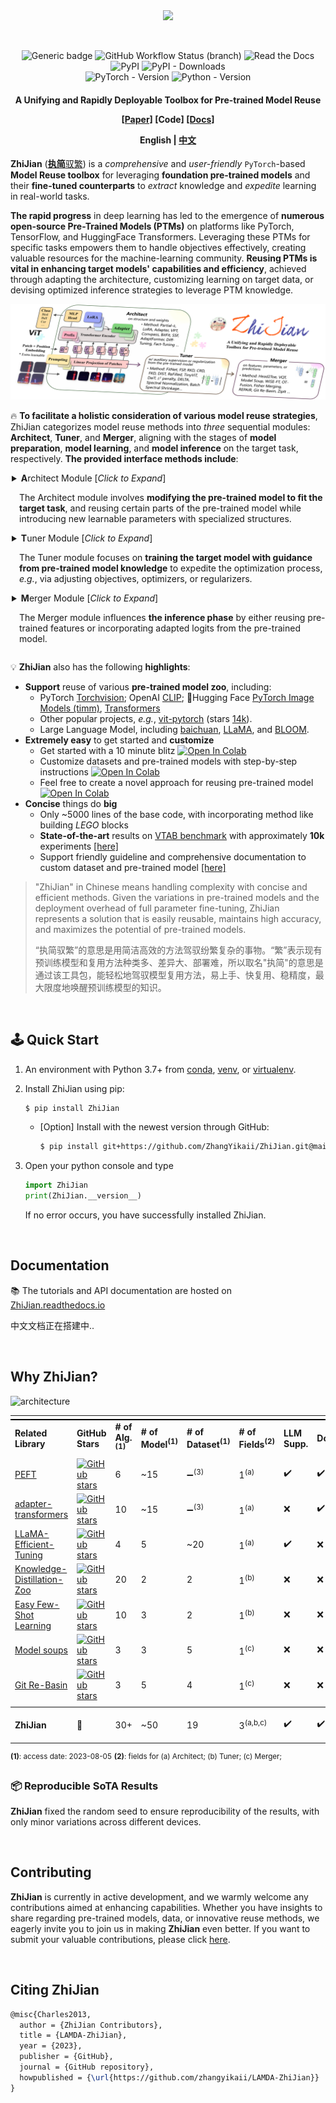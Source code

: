 <div align="center">
  <a href="http://zhijian.readthedocs.io"><img width="450px" height="auto" src="https://github.com/zhangyikaii/LAMDA-ZhiJian/raw/main/assests/logo.png?raw=true"></a>
</div>

&nbsp;

<div align="center">
    <img src="https://img.shields.io/badge/License-MIT-<COLOR>.svg?style=for-the-badge" alt="Generic badge", height="21">
    <img src="https://img.shields.io/github/actions/workflow/status/zhangyikaii/LAMDA-ZhiJian/tests.yml?branch=main&style=for-the-badge" alt="GitHub Workflow Status (branch)", height="21">
    <img src="https://img.shields.io/readthedocs/smp?style=for-the-badge&logo=readthedocs&logoColor=white" alt="Read the Docs", height="21">
    <br>
    <img src="https://img.shields.io/pypi/v/ZhiJian?color=blue&style=for-the-badge&logo=pypi&logoColor=white" alt="PyPI", height="21">
    <img src="https://img.shields.io/pypi/dm/ZhiJian?style=for-the-badge&color=blue" alt="PyPI - Downloads", height="21">
    <br>
    <img src="https://img.shields.io/badge/PYTORCH-1.4+-red?style=for-the-badge&logo=pytorch" alt="PyTorch - Version", height="21">
    <img src="https://img.shields.io/badge/PYTHON-3.7+-red?style=for-the-badge&logo=python&logoColor=white" alt="Python - Version", height="21">
</div>
<h4 align="center">
    <p>
        A Unifying and Rapidly Deployable Toolbox for Pre-trained Model Reuse
    <p>
    <p>
        <a href="to be announced at Mon, 21 Aug 2023 00:00:00 GMT">[Paper]</a> [<b>Code</b>] <a href="https://zhijian.readthedocs.io/en/latest/#">[Docs]</a>
    <p>
    <p>
        <b>English</b> |
        <a href="https://github.com/zhangyikaii/LAMDA-ZhiJian/edit/main/README_CN.md">中文</a>
    <p>
</h4>


**ZhiJian** ([**执简**驭繁](https://baike.baidu.com/item/%E6%89%A7%E7%AE%80%E9%A9%AD%E7%B9%81)) is a *comprehensive* and *user-friendly* `PyTorch`-based **Model Reuse toolbox** for leveraging **foundation pre-trained models** and their **fine-tuned counterparts** to *extract* knowledge and *expedite* learning in real-world tasks.

**The rapid progress** in deep learning has led to the emergence of **numerous open-source Pre-Trained Models (PTMs)** on platforms like PyTorch, TensorFlow, and HuggingFace Transformers. Leveraging these PTMs for specific tasks empowers them to handle objectives effectively, creating valuable resources for the machine-learning community. **Reusing PTMs is vital in enhancing target models' capabilities and efficiency**, achieved through adapting the architecture, customizing learning on target data, or devising optimized inference strategies to leverage PTM knowledge.

![overview](https://github.com/zhangyikaii/LAMDA-ZhiJian/raw/main/assests/overview.png?raw=true)

🔥 **To facilitate a holistic consideration of various model reuse strategies**, ZhiJian categorizes model reuse methods into *three* sequential modules: **Architect**, **Tuner**, and **Merger**, aligning with the stages of **model preparation**, **model learning**, and **model inference** on the target task, respectively. **The provided interface methods include**:

<details>
<summary style="margin-left: 2px;"><b>A</b>rchitect Module [<em>Click to Expand</em>]<p style="margin-left: 12px;">The Architect module involves <b>modifying the pre-trained model to fit the target task</b>, and reusing certain parts of the pre-trained model while introducing new learnable parameters with specialized structures.</p></summary>
  <details>
  <summary style="margin-left: 12px;"><strong>&nbsp;&nbsp;&nbsp;&nbsp;Linear Probing</strong> & <strong>Partial-k</strong>, <em>How transferable are features in deep neural networks?</em> In: NeurIPS'14. <a href="https://arxiv.org/pdf/1411.1792.pdf">[Paper]</a> <a href="https://github.com">[Code]</a></summary>
  <div style="margin-left: 30px;">
    <img src="https://github.com/zhangyikaii/LAMDA-ZhiJian/blob/main/assests/adapter.png?raw=true" alt="WSFG" width="auto" height="300px" />
  </div>
  </details>

  <details>
  <summary style="margin-left: 12px;"><strong>&nbsp;&nbsp;&nbsp;&nbsp;Adapter</strong>, <em>Parameter-Efficient Transfer Learning for NLP.</em> In: ICML'19. <a href="https://arxiv.org/pdf/1902.00751.pdf">[Paper]</a> <a href="https://github.com">[Code]</a></summary>
  <div style="margin-left: 30px;">
    <img src="https://github.com/zhangyikaii/LAMDA-ZhiJian/blob/main/assests/adapter.png?raw=true" alt="WSFG" width="auto" height="300px" />
  </div>
  </details>

  <details>
  <summary style="margin-left: 12px;"><strong>&nbsp;&nbsp;&nbsp;&nbsp;Diff Pruning</strong>, <em>Parameter-Efficient Transfer Learning with Diff Pruning.</em> In: ACL'21. <a href="https://arxiv.org/pdf/2012.07463.pdf">[Paper]</a> <a href="https://github.com">[Code]</a></summary>
  <div style="margin-left: 30px;">
    <img src="https://github.com/zhangyikaii/LAMDA-ZhiJian/blob/main/assests/adapter.png?raw=true" alt="WSFG" width="auto" height="300px" />
  </div>
  </details>

  <details>
  <summary style="margin-left: 12px;"><strong>&nbsp;&nbsp;&nbsp;&nbsp;LoRA</strong>, <em>LoRA: Low-Rank Adaptation of Large Language Models.</em> In: ICLR'22. <a href="https://arxiv.org/pdf/2106.09685.pdf">[Paper]</a> <a href="https://github.com">[Code]</a></summary>
  <div style="margin-left: 30px;">
    <img src="https://github.com/zhangyikaii/LAMDA-ZhiJian/blob/main/assests/adapter.png?raw=true" alt="WSFG" width="auto" height="300px" />
  </div>
  </details>

  <details>
  <summary style="margin-left: 12px;"><strong>&nbsp;&nbsp;&nbsp;&nbsp;Visual Prompt Tuning / Prefix</strong>, <em>Visual Prompt Tuning.</em> In: ECCV'22. <a href="https://arxiv.org/pdf/2203.12119.pdf">[Paper]</a> <a href="https://github.com">[Code]</a></summary>
  <div style="margin-left: 30px;">
    <img src="https://github.com/zhangyikaii/LAMDA-ZhiJian/blob/main/assests/adapter.png?raw=true" alt="WSFG" width="auto" height="300px" />
  </div>
  </details>

  <details>
  <summary style="margin-left: 12px;"><strong>&nbsp;&nbsp;&nbsp;&nbsp;Scaling &amp; Shifting</strong>, <em>Scaling &amp; Shifting Your Features: A New Baseline for Efficient Model Tuning.</em> In: NeurIPS'22. <a href="https://arxiv.org/pdf/2210.08823.pdf">[Paper]</a> <a href="https://github.com">[Code]</a></summary>
  <div style="margin-left: 30px;">
    <img src="https://github.com/zhangyikaii/LAMDA-ZhiJian/blob/main/assests/adapter.png?raw=true" alt="WSFG" width="auto" height="300px" />
  </div>
  </details>

  <details>
  <summary style="margin-left: 12px;"><strong>&nbsp;&nbsp;&nbsp;&nbsp;AdaptFormer</strong>, <em>AdaptFormer: Adapting Vision Transformers for Scalable Visual Recognition.</em> In: NeurIPS'22. <a href="https://arxiv.org/pdf/2205.13535.pdf">[Paper]</a> <a href="https://github.com">[Code]</a></summary>
  <div style="margin-left: 30px;">
    <img src="https://github.com/zhangyikaii/LAMDA-ZhiJian/blob/main/assests/adapter.png?raw=true" alt="WSFG" width="auto" height="300px" />
  </div>
  </details>

  <details>
  <summary style="margin-left: 12px;"><strong>&nbsp;&nbsp;&nbsp;&nbsp;BitFit</strong>, <em>BitFit: Simple Parameter-efficient Fine-tuning for Transformer-based Masked Language-models.</em> In: ACL'22. <a href="https://arxiv.org/pdf/2106.10199.pdf">[Paper]</a> <a href="https://github.com">[Code]</a></summary>
  <div style="margin-left: 30px;">
    <img src="https://github.com/zhangyikaii/LAMDA-ZhiJian/blob/main/assests/adapter.png?raw=true" alt="WSFG" width="auto" height="300px" />
  </div>
  </details>

  <details>
  <summary style="margin-left: 12px;"><strong>&nbsp;&nbsp;&nbsp;&nbsp;Convpass</strong>, <em>Convolutional Bypasses Are Better Vision Transformer Adapters.</em> In: Tech Report 07-2022. <a href="https://arxiv.org/pdf/2207.07039.pdf">[Paper]</a> <a href="https://github.com">[Code]</a></summary>
  <div style="margin-left: 30px;">
    <img src="https://github.com/zhangyikaii/LAMDA-ZhiJian/blob/main/assests/adapter.png?raw=true" alt="WSFG" width="auto" height="300px" />
  </div>
  </details>

  <details>
  <summary style="margin-left: 12px;"><strong>&nbsp;&nbsp;&nbsp;&nbsp;Fact-Tuning</strong>, <em>FacT: Factor-Tuning for Lightweight Adaptation on Vision Transformer.</em> In: AAAI'23. <a href="https://arxiv.org/pdf/2212.03145.pdf">[Paper]</a> <a href="https://github.com">[Code]</a></summary>
  <div style="margin-left: 30px;">
    <img src="https://github.com/zhangyikaii/LAMDA-ZhiJian/blob/main/assests/adapter.png?raw=true" alt="WSFG" width="auto" height="300px" />
  </div>
  </details>
</details>

<details>
<summary style="margin-left: 2px;"><b>T</b>uner Module [<em>Click to Expand</em>]<p style="margin-left: 12px;">The Tuner module focuses on <b>training the target model with guidance from pre-trained model knowledge</b> to expedite the optimization process, <em>e.g.</em>, via adjusting objectives, optimizers, or regularizers.</p></summary>
  <details>
  <summary style="margin-left: 12px;"><strong>&nbsp;&nbsp;&nbsp;&nbsp;Knowledge Transfer</strong>, <em>NeC4.5: neural ensemble based C4.5.</em> In: IEEE Trans. Knowl. Data Eng. 2004. <a href="https://ieeexplore.ieee.org/document/1294896">[Paper]</a> <a href="https://github.com">[Code]</a></summary>
  <div style="margin-left: 30px;">
    <img src="https://github.com/zhangyikaii/LAMDA-ZhiJian/blob/main/assests/adapter.png?raw=true" alt="WSFG" width="auto" height="300px" />
  </div>
  </details>

  <details>
  <summary style="margin-left: 12px;"><strong>&nbsp;&nbsp;&nbsp;&nbsp;FitNet</strong>, <em>FitNets: Hints for Thin Deep Nets.</em> In: ICLR'15. <a href="https://arxiv.org/pdf/1412.6550.pdf">[Paper]</a> <a href="https://github.com">[Code]</a></summary>
  <div style="margin-left: 30px;">
    <img src="https://github.com/zhangyikaii/LAMDA-ZhiJian/blob/main/assests/adapter.png?raw=true" alt="WSFG" width="auto" height="300px" />
  </div>
  </details>

  <details>
  <summary style="margin-left: 12px;"><strong>&nbsp;&nbsp;&nbsp;&nbsp;LwF</strong>, <em>Learning without Forgetting.</em> In: CVPR'19. <a href="https://arxiv.org/pdf/1811.08051.pdf">[Paper]</a> <a href="https://github.com">[Code]</a></summary>
  <div style="margin-left: 30px;">
    <img src="https://github.com/zhangyikaii/LAMDA-ZhiJian/blob/main/assests/adapter.png?raw=true" alt="WSFG" width="auto" height="300px" />
  </div>
  </details>

  <details>
  <summary style="margin-left: 12px;"><strong>&nbsp;&nbsp;&nbsp;&nbsp;FSP</strong>, <em>A Gift from Knowledge Distillation: Fast Optimization, Network Minimization and Transfer Learning.</em> In: CVPR'17. <a href="https://openaccess.thecvf.com/content_cvpr_2017/papers/Yim_A_Gift_From_CVPR_2017_paper.pdf">[Paper]</a> <a href="https://github.com">[Code]</a></summary>
  <div style="margin-left: 30px;">
    <img src="https://github.com/zhangyikaii/LAMDA-ZhiJian/blob/main/assests/adapter.png?raw=true" alt="WSFG" width="auto" height="300px" />
  </div>
  </details>

  <details>
  <summary style="margin-left: 12px;"><strong>&nbsp;&nbsp;&nbsp;&nbsp;NST</strong>, <em>Like What You Like: Knowledge Distill via Neuron Selectivity Transfer.</em> In: CVPR'17. <a href="https://arxiv.org/pdf/1707.01219.pdf">[Paper]</a> <a href="https://github.com">[Code]</a></summary>
  <div style="margin-left: 30px;">
    <img src="https://github.com/zhangyikaii/LAMDA-ZhiJian/blob/main/assests/adapter.png?raw=true" alt="WSFG" width="auto" height="300px" />
  </div>
  </details>

  <details>
  <summary style="margin-left: 12px;"><strong>&nbsp;&nbsp;&nbsp;&nbsp;RKD</strong>, <em>Relational Knowledge Distillation.</em> In: CVPR'19. <a href="https://arxiv.org/pdf/1412.6550.pdf">[Paper]</a> <a href="https://github.com">[Code]</a></summary>
  <div style="margin-left: 30px;">
    <img src="https://github.com/zhangyikaii/LAMDA-ZhiJian/blob/main/assests/adapter.png?raw=true" alt="WSFG" width="auto" height="300px" />
  </div>
  </details>

  <details>
  <summary style="margin-left: 12px;"><strong>&nbsp;&nbsp;&nbsp;&nbsp;SPKD</strong>, <em>Similarity-Preserving Knowledge Distillation.</em> In: CVPR'19. <a href="https://arxiv.org/pdf/1907.09682.pdf">[Paper]</a> <a href="https://github.com">[Code]</a></summary>
  <div style="margin-left: 30px;">
    <img src="https://github.com/zhangyikaii/LAMDA-ZhiJian/blob/main/assests/adapter.png?raw=true" alt="WSFG" width="auto" height="300px" />
  </div>
  </details>

  <details>
  <summary style="margin-left: 12px;"><strong>&nbsp;&nbsp;&nbsp;&nbsp;CRD</strong>, <em>Contrastive Representation Distillation.</em> In: ICLR'20. <a href="https://arxiv.org/pdf/1910.10699.pdf">[Paper]</a> <a href="https://github.com">[Code]</a></summary>
  <div style="margin-left: 30px;">
    <img src="https://github.com/zhangyikaii/LAMDA-ZhiJian/blob/main/assests/adapter.png?raw=true" alt="WSFG" width="auto" height="300px" />
  </div>
  </details>

  <details>
  <summary style="margin-left: 12px;"><strong>&nbsp;&nbsp;&nbsp;&nbsp;REFILLED</strong>, <em>Distilling Cross-Task Knowledge via Relationship Matching.</em> In: CVPR'20. <a href="http://www.lamda.nju.edu.cn/lus/files/CVPR20_ReFilled.pdf">[Paper]</a> <a href="https://github.com">[Code]</a></summary>
  <div style="margin-left: 30px;">
    <img src="https://github.com/zhangyikaii/LAMDA-ZhiJian/blob/main/assests/adapter.png?raw=true" alt="WSFG" width="auto" height="300px" />
  </div>
  </details>

  <details>
  <summary style="margin-left: 12px;"><strong>&nbsp;&nbsp;&nbsp;&nbsp;WiSE-FT</strong>, <em>Robust fine-tuning of zero-shot models.</em> In: CVPR'22. <a href="https://arxiv.org/pdf/2109.01903.pdf">[Paper]</a> <a href="https://github.com">[Code]</a></summary>
  <div style="margin-left: 30px;">
    <img src="https://github.com/zhangyikaii/LAMDA-ZhiJian/blob/main/assests/adapter.png?raw=true" alt="WSFG" width="auto" height="300px" />
  </div>
  </details>

  <details>
  <summary style="margin-left: 12px;"><strong>&nbsp;&nbsp;&nbsp;&nbsp;L<sup>2</sup> penalty / L<sup>2</sup>-SP</strong>, <em>Explicit Inductive Bias for Transfer Learning with Convolutional Networks.</em> In: ICML'18. <a href="https://arxiv.org/pdf/1802.01483.pdf">[Paper]</a> <a href="https://github.com">[Code]</a></summary>
  <div style="margin-left: 30px;">
    <img src="https://github.com/zhangyikaii/LAMDA-ZhiJian/blob/main/assests/adapter.png?raw=true" alt="WSFG" width="auto" height="300px" />
  </div>
  </details>

  <details>
  <summary style="margin-left: 12px;"><strong>&nbsp;&nbsp;&nbsp;&nbsp;Spectral Norm</strong>, <em>Spectral Normalization for Generative Adversarial Networks.</em> In: ICLR'18. <a href="https://arxiv.org/pdf/1802.05957.pdf">[Paper]</a> <a href="https://github.com">[Code]</a></summary>
  <div style="margin-left: 30px;">
    <img src="https://github.com/zhangyikaii/LAMDA-ZhiJian/blob/main/assests/adapter.png?raw=true" alt="WSFG" width="auto" height="300px" />
  </div>
  </details>

  <details>
  <summary style="margin-left: 12px;"><strong>&nbsp;&nbsp;&nbsp;&nbsp;BSS</strong>, <em>Catastrophic Forgetting Meets Negative Transfer: Batch Spectral Shrinkage for Safe Transfer Learning.</em> In: NeurIPS'19. <a href="https://proceedings.neurips.cc/paper_files/paper/2019/file/c6bff625bdb0393992c9d4db0c6bbe45-Paper.pdf">[Paper]</a> <a href="https://github.com">[Code]</a></summary>
  <div style="margin-left: 30px;">
    <img src="https://github.com/zhangyikaii/LAMDA-ZhiJian/blob/main/assests/adapter.png?raw=true" alt="WSFG" width="auto" height="300px" />
  </div>
  </details>

  <details>
  <summary style="margin-left: 12px;"><strong>&nbsp;&nbsp;&nbsp;&nbsp;DELTA</strong>, <em>DELTA: DEep Learning Transfer using Feature Map with Attention for Convolutional Networks.</em> In: ICLR'19. <a href="https://arxiv.org/pdf/1901.09229.pdf">[Paper]</a> <a href="https://github.com">[Code]</a></summary>
  <div style="margin-left: 30px;">
    <img src="https://github.com/zhangyikaii/LAMDA-ZhiJian/blob/main/assests/adapter.png?raw=true" alt="WSFG" width="auto" height="300px" />
  </div>
  </details>

  <details>
  <summary style="margin-left: 12px;"><strong>&nbsp;&nbsp;&nbsp;&nbsp;DeiT</strong>, <em>Training data-efficient image transformers & distillation through attention.</em> In: ICML'21. <a href="https://arxiv.org/pdf/2012.12877.pdf">[Paper]</a> <a href="https://github.com">[Code]</a></summary>
  <div style="margin-left: 30px;">
    <img src="https://github.com/zhangyikaii/LAMDA-ZhiJian/blob/main/assests/adapter.png?raw=true" alt="WSFG" width="auto" height="300px" />
  </div>
  </details>

  <details>
  <summary style="margin-left: 12px;"><strong>&nbsp;&nbsp;&nbsp;&nbsp;DIST</strong>, <em>Knowledge Distillation from A Stronger Teacher.</em> In: NeurIPS'22. <a href="https://arxiv.org/pdf/2205.10536.pdf">[Paper]</a> <a href="https://github.com">[Code]</a></summary>
  <div style="margin-left: 30px;">
    <img src="https://github.com/zhangyikaii/LAMDA-ZhiJian/blob/main/assests/adapter.png?raw=true" alt="WSFG" width="auto" height="300px" />
  </div>
  </details>
</details>

<details>
<summary style="margin-left: 2px;"><b>M</b>erger Module [<em>Click to Expand</em>]<p style="margin-left: 12px;">The Merger module influences <b>the inference phase</b> by either reusing pre-trained features or incorporating adapted logits from the pre-trained model.</p></summary>
  <details>
  <summary style="margin-left: 12px;"><strong>&nbsp;&nbsp;&nbsp;&nbsp;Nearest Class Mean</strong>, <em>Generalizing to new classes at near-zero cost.</em> In: TPAMI'13. <a href="https://ieeexplore.ieee.org/document/6517188">[Paper]</a> <a href="https://github.com">[Code]</a></summary>
  <div style="margin-left: 30px;">
    <img src="https://github.com/zhangyikaii/LAMDA-ZhiJian/blob/main/assests/adapter.png?raw=true" alt="WSFG" width="auto" height="300px" />
  </div>
  </details>

  <details>
  <summary style="margin-left: 12px;"><strong>&nbsp;&nbsp;&nbsp;&nbsp;SimpleShot</strong>, <em>SimpleShot: Revisiting Nearest-Neighbor Classification for Few-Shot Learning.</em> In: CVPR'19. <a href="https://arxiv.org/pdf/1911.04623.pdf">[Paper]</a> <a href="https://github.com">[Code]</a></summary>
  <div style="margin-left: 30px;">
    <img src="https://github.com/zhangyikaii/LAMDA-ZhiJian/blob/main/assests/adapter.png?raw=true" alt="WSFG" width="auto" height="300px" />
  </div>
  </details>

  <details>
  <summary style="margin-left: 12px;"><strong>&nbsp;&nbsp;&nbsp;&nbsp;Head2Toe</strong>, <em>Head2Toe: Utilizing Intermediate Representations for Better Transfer Learning.</em> In: ICML'22. <a href="https://arxiv.org/pdf/2201.03529.pdf">[Paper]</a> <a href="https://github.com">[Code]</a></summary>
  <div style="margin-left: 30px;">
    <img src="https://github.com/zhangyikaii/LAMDA-ZhiJian/blob/main/assests/adapter.png?raw=true" alt="WSFG" width="auto" height="300px" />
  </div>
  </details>
  
  <details>
    <summary style="margin-left: 12px;"><strong>&nbsp;&nbsp;&nbsp;&nbsp;VQT</strong>, <em>Visual Query Tuning: Towards Effective Usage of Intermediate Representations for Parameter and Memory Efficient Transfer Learning.</em> In: CVPR'23. <a href="https://arxiv.org/pdf/2212.03220.pdf">[Paper]</a> <a href="https://github.com">[Code]</a></summary>
    <div style="margin-left: 30px;">
      <img src="https://github.com/zhangyikaii/LAMDA-ZhiJian/blob/main/assests/adapter.png?raw=true" alt="WSFG" width="auto" height="300px" />
    </div>
  </details>

  <details>
  <summary style="margin-left: 12px;"><strong>&nbsp;&nbsp;&nbsp;&nbsp;via Optimal Transport</strong>, <em>Model Fusion via Optimal Transport.</em> In: NeurIPS'20. <a href="https://arxiv.org/pdf/1910.05653.pdf">[Paper]</a> <a href="https://github.com">[Code]</a></summary>
  <div style="margin-left: 30px;">
    <img src="https://github.com/zhangyikaii/LAMDA-ZhiJian/blob/main/assests/adapter.png?raw=true" alt="WSFG" width="auto" height="300px" />
  </div>
  </details>

  <details>
  <summary style="margin-left: 12px;"><strong>&nbsp;&nbsp;&nbsp;&nbsp;Model Soup</strong> <em>Model soups: averaging weights of multiple fine-tuned models improves accuracy without increasing inference time.</em> In: ICML'22. <a href="https://arxiv.org/pdf/2203.05482.pdf">[Paper]</a> <a href="https://github.com">[Code]</a></summary>
  <div style="margin-left: 30px;">
    <img src="https://github.com/zhangyikaii/LAMDA-ZhiJian/blob/main/assests/adapter.png?raw=true" alt="WSFG" width="auto" height="300px" />
  </div>
  </details>

  <details>
  <summary style="margin-left: 12px;"><strong>&nbsp;&nbsp;&nbsp;&nbsp;Fisher Merging</strong> <em>Merging Models with Fisher-Weighted Averaging.</em> In: NeurIPS'22. <a href="https://arxiv.org/pdf/2111.09832.pdf">[Paper]</a> <a href="https://github.com">[Code]</a></summary>
  <div style="margin-left: 30px;">
    <img src="https://github.com/zhangyikaii/LAMDA-ZhiJian/blob/main/assests/adapter.png?raw=true" alt="WSFG" width="auto" height="300px" />
  </div>
  </details>

  <details>
  <summary style="margin-left: 12px;"><strong>&nbsp;&nbsp;&nbsp;&nbsp;Deep Model Reassembly</strong> <em>Deep Model Reassembly.</em> In: NeurIPS'22. <a href="https://arxiv.org/pdf/2210.17409.pdf">[Paper]</a> <a href="https://github.com">[Code]</a></summary>
  <div style="margin-left: 30px;">
    <img src="https://github.com/zhangyikaii/LAMDA-ZhiJian/blob/main/assests/adapter.png?raw=true" alt="WSFG" width="auto" height="300px" />
  </div>
  </details>

  <details>
  <summary style="margin-left: 12px;"><strong>&nbsp;&nbsp;&nbsp;&nbsp;REPAIR</strong> <em>REPAIR: REnormalizing Permuted Activations for Interpolation Repair.</em> In: ICLR'23. <a href="https://arxiv.org/pdf/2211.08403.pdf">[Paper]</a> <a href="https://github.com">[Code]</a></summary>
  <div style="margin-left: 30px;">
    <img src="https://github.com/zhangyikaii/LAMDA-ZhiJian/blob/main/assests/adapter.png?raw=true" alt="WSFG" width="auto" height="300px" />
  </div>
  </details>

  <details>
  <summary style="margin-left: 12px;"><strong>&nbsp;&nbsp;&nbsp;&nbsp;Git Re-Basin</strong> <em>Git Re-Basin: Merging Models modulo Permutation Symmetries.</em> In: ICLR'23. <a href="https://arxiv.org/pdf/2209.04836.pdf">[Paper]</a> <a href="https://github.com">[Code]</a></summary>
  <div style="margin-left: 30px;">
    <img src="https://github.com/zhangyikaii/LAMDA-ZhiJian/blob/main/assests/adapter.png?raw=true" alt="WSFG" width="auto" height="300px" />
  </div>
  </details>

  <details>
  <summary style="margin-left: 12px;"><strong>&nbsp;&nbsp;&nbsp;&nbsp;ZipIt</strong> <em>ZipIt! Merging Models from Different Tasks without Training.</em> In: ICLR'23. <a href="https://arxiv.org/pdf/2305.03053.pdf">[Paper]</a> <a href="https://github.com">[Code]</a></summary>
  <div style="margin-left: 30px;">
    <img src="https://github.com/zhangyikaii/LAMDA-ZhiJian/blob/main/assests/adapter.png?raw=true" alt="WSFG" width="auto" height="300px" />
  </div>
  </details>
</details>

<!-- &nbsp; -->

💡 **ZhiJian** also has the following **highlights**:

+ **Support** reuse of various **pre-trained model zoo**, including:
  +  PyTorch [Torchvision](https://pytorch.org/vision/stable/models.html); OpenAI [CLIP](https://github.com/openai/CLIP); 🤗Hugging Face [PyTorch Image Models (timm)](https://github.com/huggingface/pytorch-image-models), [Transformers](https://github.com/huggingface/transformers)
  + Other popular projects, *e.g.*, [vit-pytorch](https://github.com/lucidrains/vit-pytorch) (stars [14k](https://github.com/lucidrains/vit-pytorch/stargazers)).
  + Large Language Model, including [baichuan](https://huggingface.co/baichuan-inc/baichuan-7B), [LLaMA](https://github.com/facebookresearch/llama), and [BLOOM](https://huggingface.co/bigscience/bloom).
+ **Extremely easy** to get started and **customize**
  + Get started with a 10 minute blitz [![Open In Colab](https://colab.research.google.com/assets/colab-badge.svg)](https://colab.research.google.com/drive/1Ho1R6h5FEg6zXBJVauXcBnSpBrfi6JmN?usp=sharing)
  + Customize datasets and pre-trained models with step-by-step instructions [![Open In Colab](https://colab.research.google.com/assets/colab-badge.svg)](https://colab.research.google.com/drive/1PKy1U7DyAy5AJYIBv5VEoHWEDJ6NCwTZ?usp=sharing)
  + Feel free to create a novel approach for reusing pre-trained model [![Open In Colab](https://colab.research.google.com/assets/colab-badge.svg)](https://colab.research.google.com/drive/1vHQjlaAGhoeiTVAwOrSQCraAlDvWOlh9?usp=sharing)
+ **Concise** things do **big**
  + Only ~5000 lines of the base code, with incorporating method like building *LEGO* blocks
  + **State-of-the-art** results on [VTAB benchmark](https://google-research.github.io/task_adaptation/) with approximately **10k** experiments [[here]](https://github.com/zhangyikaii/LAMDA-ZhiJian/tree/main/results)
  + Support friendly guideline and comprehensive documentation to custom dataset and pre-trained model [[here]](https://zhijian.readthedocs.io/en/latest/tutorials/get_started.html)

> "ZhiJian" in Chinese means handling complexity with concise and efficient methods. Given the variations in pre-trained models and the deployment overhead of full parameter fine-tuning, ZhiJian represents a solution that is easily reusable, maintains high accuracy, and maximizes the potential of pre-trained models.
> 
> “执简驭繁”的意思是用简洁高效的方法驾驭纷繁复杂的事物。“繁”表示现有预训练模型和复用方法种类多、差异大、部署难，所以取名"执简"的意思是通过该工具包，能轻松地驾驭模型复用方法，易上手、快复用、稳精度，最大限度地唤醒预训练模型的知识。

&nbsp;

## 🕹️ Quick Start

1. An environment with Python 3.7+ from [conda](https://docs.conda.io/projects/conda/en/latest/user-guide/tasks/manage-environments.html "conda-env"), [venv](https://docs.python.org/3/library/venv.html), or [virtualenv](https://virtualenv.pypa.io/en/latest/).

2. Install ZhiJian using pip:
   ```bash
   $ pip install ZhiJian
   ```

   + [Option] Install with the newest version through GitHub:
      ```bash
      $ pip install git+https://github.com/ZhangYikaii/ZhiJian.git@main --upgrade
      ```

3. Open your python console and type
   ```python
   import ZhiJian
   print(ZhiJian.__version__)
   ```
   If no error occurs, you have successfully installed ZhiJian.


&nbsp;

## Documentation

📚 The tutorials and API documentation are hosted on [ZhiJian.readthedocs.io](https://zhijian.readthedocs.io/)

中文文档正在搭建中..

&nbsp;

## Why ZhiJian?

![architecture](https://github.com/zhangyikaii/LAMDA-ZhiJian/raw/main/assests/architecture.png?raw=true)

<table>
  <tr>
    <td colspan="9" style="border-bottom: 2px solid black;"></td>
  </tr>
  <tr>
    <td><b>Related Library</b></td>
    <td><b>GitHub Stars</b></td>
    <td><b># of Alg.<sup>(1)</sup></b></td>
    <td><b># of Model<sup>(1)</sup></b></td>
    <td><b># of Dataset<sup>(1)</sup></b></td>
    <td><b># of Fields<sup>(2)</sup></b></td>
    <td><b>LLM Supp.</b></td>
    <td><b>Docs.</b></td>
    <td><b>Last Update</b></td>
  </tr>
  <tr>
    <td><a href="https://github.com/huggingface/peft">PEFT</a></td>
    <td><a href="https://github.com/huggingface/peft/stargazers">
      <img src="https://img.shields.io/github/stars/huggingface/peft" alt="GitHub stars">
    </a></td>
    <td>6</td>
    <td>~15</td>
    <td>➖<sup>(3)</sup></td>
    <td>1<sup>(a)</sup></td>
    <td>✔️</td>
    <td>✔️</td>
    <td>
    <a>
      <img alt="GitHub last commit" src="https://img.shields.io/github/last-commit/huggingface/peft?label=last%20update">
    </a>
    </td>
  </tr>
  <tr>
    <td><a href="https://github.com/adapter-hub/adapter-transformers">adapter-transformers</a></td>
    <td><a href="https://github.com/adapter-hub/adapter-transformers/stargazers">
      <img src="https://img.shields.io/github/stars/adapter-hub/adapter-transformers" alt="GitHub stars">
    </a></td>
    <td>10</td>
    <td>~15</td>
    <td>➖<sup>(3)</sup></td>
    <td>1<sup>(a)</sup></td>
    <td>❌</td>
    <td>✔️</td>
    <td>
    <a>
      <img alt="GitHub last commit" src="https://img.shields.io/github/last-commit/adapter-hub/adapter-transformers?label=last%20update">
    </a>
    </td>
  </tr>
  <tr>
    <td><a href="https://github.com/hiyouga/LLaMA-Efficient-Tuning">LLaMA-Efficient-Tuning</a></td>
    <td><a href="https://github.com/hiyouga/LLaMA-Efficient-Tuning/stargazers">
      <img src="https://img.shields.io/github/stars/hiyouga/LLaMA-Efficient-Tuning" alt="GitHub stars">
    </a></td>
    <td>4</sup></td>
    <td>5</td>
    <td>~20</td>
    <td>1<sup>(a)</sup></td>
    <td>✔️</td>
    <td>❌</td>
    <td>
    <a>
      <img alt="GitHub last commit" src="https://img.shields.io/github/last-commit/hiyouga/LLaMA-Efficient-Tuning?label=last%20update">
    </a></td>
  </tr>
  <tr>
    <td><a href="https://github.com/AberHu/Knowledge-Distillation-Zoo">Knowledge-Distillation-Zoo</a></td>
    <td><a href="https://github.com/AberHu/Knowledge-Distillation-Zoo/stargazers">
      <img src="https://img.shields.io/github/stars/AberHu/Knowledge-Distillation-Zoo" alt="GitHub stars">
    </a></td>
    <td>20</td>
    <td>2</td>
    <td>2</td>
    <td>1<sup>(b)</sup></td>
    <td>❌</td>
    <td>❌</td>
    <td>
    <a>
      <img alt="GitHub last commit" src="https://img.shields.io/github/last-commit/AberHu/Knowledge-Distillation-Zoo?label=last%20update">
    </a></td>
  </tr>
  <tr>
    <td><a href="https://github.com/sicara/easy-few-shot-learning">Easy Few-Shot Learning</a></td>
    <td><a href="https://github.com/sicara/easy-few-shot-learning/stargazers">
      <img src="https://img.shields.io/github/stars/sicara/easy-few-shot-learning" alt="GitHub stars">
    </a></td>
    <td>10</td>
    <td>3</td>
    <td>2</td>
    <td>1<sup>(b)</sup></td>
    <td>❌</td>
    <td>❌</td>
    <td>
    <a>
      <img alt="GitHub last commit" src="https://img.shields.io/github/last-commit/sicara/easy-few-shot-learning?label=last%20update">
    </a></td>
  </tr>
  <tr>
    <td><a href="https://github.com/mlfoundations/model-soups">Model soups</a></td>
    <td><a href="https://github.com/mlfoundations/model-soups/stargazers">
      <img src="https://img.shields.io/github/stars/mlfoundations/model-soups" alt="GitHub stars">
    </a></td>
    <td>3</sup></td>
    <td>3</td>
    <td>5</td>
    <td>1<sup>(c)</sup></td>
    <td>❌</td>
    <td>❌</td>
    <td>
    <a>
      <img alt="GitHub last commit" src="https://img.shields.io/github/last-commit/mlfoundations/model-soups?label=last%20update">
    </a></td>
  </tr>
  <tr>
    <td><a href="https://github.com/samuela/git-re-basin">Git Re-Basin</a></td>
    <td><a href="https://github.com/samuela/git-re-basin/stargazers">
      <img src="https://img.shields.io/github/stars/samuela/git-re-basin" alt="GitHub stars">
    </a></td>
    <td>3</sup></td>
    <td>5</td>
    <td>4</td>
    <td>1<sup>(c)</sup></td>
    <td>❌</td>
    <td>❌</td>
    <td>
    <a>
      <img alt="GitHub last commit" src="https://img.shields.io/github/last-commit/samuela/git-re-basin?label=last%20update">
    </a></td>
  </tr>
  <tr>
    <td colspan="9" style="border-bottom: 2px solid grey;"></td>
  </tr>
  </tr>
    <tr>
    <td><b>ZhiJian</b></td>
    <!-- <td><a href="https://github.com/adapter-hub/adapter-transformers/stargazers">
      <img src="https://img.shields.io/github/stars/zhangyikaii/LAMDA-ZhiJian" alt="GitHub stars">
    </a></td> -->
    <td>🙌</td>
    <td>30+</td>
    <td>~50</td>
    <td>19</td>
    <td>3<sup>(a,b,c)</sup></td>
    <td>✔️</td>
    <td>✔️</td>
    <td>
    <a>
      <img alt="GitHub last commit" src="https://img.shields.io/github/last-commit/zhangyikaii/LAMDA-ZhiJian?label=last%20update">
    </a></td>
  </tr>

</table>


<sup><b>(1)</b>: access date: 2023-08-05</sup>
<sup><b>(2)</b>: fields for (a) Architect; (b) Tuner; (c) Merger;</sup>

### 📦 Reproducible SoTA Results

**ZhiJian** fixed the random seed to ensure reproducibility of the results, with only minor variations across different devices.

&nbsp;

## Contributing

**ZhiJian** is currently in active development, and we warmly welcome any contributions aimed at enhancing capabilities. Whether you have insights to share regarding pre-trained models, data, or innovative reuse methods, we eagerly invite you to join us in making **ZhiJian** even better. If you want to submit your valuable contributions, please click [here](https://zhijian.readthedocs.io/en/latest/contributing.html).

&nbsp;

## Citing ZhiJian

```latex
@misc{Charles2013,
  author = {ZhiJian Contributors},
  title = {LAMDA-ZhiJian},
  year = {2023},
  publisher = {GitHub},
  journal = {GitHub repository},
  howpublished = {\url{https://github.com/zhangyikaii/LAMDA-ZhiJian}}
}
```
